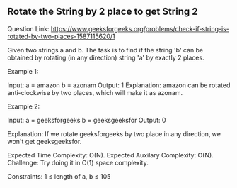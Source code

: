## Rotate the String by 2 place to get String 2

Question Link: https://www.geeksforgeeks.org/problems/check-if-string-is-rotated-by-two-places-1587115620/1

Given two strings a and b. The task is to find if the string 'b' can be obtained by rotating (in any direction) string 'a' by exactly 2 places.

Example 1:

Input:
a = amazon
b = azonam
Output: 
1
Explanation: 
amazon can be rotated anti-clockwise by two places, which will make it as azonam.

Example 2:

Input:
a = geeksforgeeks
b = geeksgeeksfor
Output: 
0

Explanation: 
If we rotate geeksforgeeks by two place in any direction, we won't get geeksgeeksfor.

Expected Time Complexity: O(N).
Expected Auxilary Complexity: O(N).
Challenge: Try doing it in O(1) space complexity.

Constraints:
1 ≤ length of a, b ≤ 105

